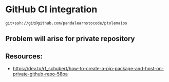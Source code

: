 # GitHub CI integration

```
git+ssh://git@github.com/pandalearnstocode/ptolemaios
```

## **Problem will arise for private repository**

## Resources:

- https://dev.to/rf_schubert/how-to-create-a-pip-package-and-host-on-private-github-repo-58pa
